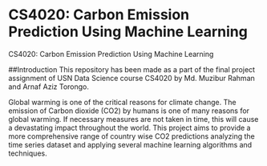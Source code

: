 # CS4020: Carbon Emission Prediction Using Machine Learning
CS4020: Carbon Emission Prediction Using Machine Learning

##Introduction
This repository has been made as a part of the final project assignment of USN Data Science course CS4020 by Md. Muzibur Rahman and Arnaf Aziz Torongo.

Global warming is one of the critical reasons for climate change. The emission of Carbon dioxide (CO2) by humans is one of many reasons for global warming. If necessary measures are not taken in time, this will cause a devastating impact throughout the world. This project aims to provide a more comprehensive range of country wise CO2 predictions analyzing the time series dataset and applying several machine learning algorithms and techniques.
